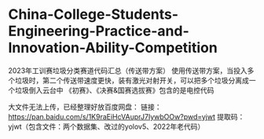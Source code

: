 # China-College-Students-Engineering-Practice-and-Innovation-Ability-Competition
2023年工训赛垃圾分类赛道代码汇总（传送带方案）
使用传送带方案，当投入多个垃圾时，第二个传送带速度更快，装有激光对射开关，可以把多个垃圾分离成一个垃圾倒入云台中
《初赛》、《决赛&国赛选拔赛》包含的是电控代码

大文件无法上传，已经整理好放百度网盘：
链接：https://pan.baidu.com/s/1K9raEiHcVAuprJ7IywbOOw?pwd=yjwt 
提取码：yjwt（包含文件：两个数据集、改过的yolov5、2022年老代码）
